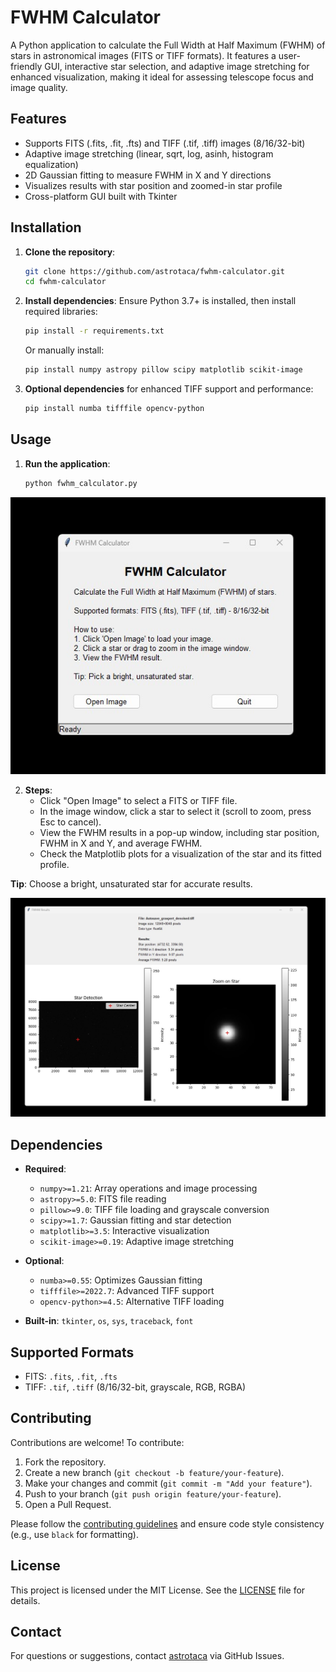 # FWHM Calculator

A Python application to calculate the Full Width at Half Maximum (FWHM) of stars in astronomical images (FITS or TIFF formats). It features a user-friendly GUI, interactive star selection, and adaptive image stretching for enhanced visualization, making it ideal for assessing telescope focus and image quality.

## Features
- Supports FITS (.fits, .fit, .fts) and TIFF (.tif, .tiff) images (8/16/32-bit)
- Adaptive image stretching (linear, sqrt, log, asinh, histogram equalization)
- 2D Gaussian fitting to measure FWHM in X and Y directions
- Visualizes results with star position and zoomed-in star profile
- Cross-platform GUI built with Tkinter

## Installation

1. **Clone the repository**:
   ```bash
   git clone https://github.com/astrotaca/fwhm-calculator.git
   cd fwhm-calculator
   ```

2. **Install dependencies**:
   Ensure Python 3.7+ is installed, then install required libraries:
   ```bash
   pip install -r requirements.txt
   ```
   Or manually install:
   ```bash
   pip install numpy astropy pillow scipy matplotlib scikit-image
   ```

3. **Optional dependencies** for enhanced TIFF support and performance:
   ```bash
   pip install numba tifffile opencv-python
   ```

## Usage

1. **Run the application**:
   ```bash
   python fwhm_calculator.py
   ```
![Initial Window for Image Selection](images/FWHM1.jpg)

2. **Steps**:
   - Click "Open Image" to select a FITS or TIFF file.
   - In the image window, click a star to select it (scroll to zoom, press Esc to cancel).
   - View the FWHM results in a pop-up window, including star position, FWHM in X and Y, and average FWHM.
   - Check the Matplotlib plots for a visualization of the star and its fitted profile.

**Tip**: Choose a bright, unsaturated star for accurate results.

![Final FWHM Calculation Result](images/FWHM2.jpg)

## Dependencies

- **Required**:
  - `numpy>=1.21`: Array operations and image processing
  - `astropy>=5.0`: FITS file reading
  - `pillow>=9.0`: TIFF file loading and grayscale conversion
  - `scipy>=1.7`: Gaussian fitting and star detection
  - `matplotlib>=3.5`: Interactive visualization
  - `scikit-image>=0.19`: Adaptive image stretching

- **Optional**:
  - `numba>=0.55`: Optimizes Gaussian fitting
  - `tifffile>=2022.7`: Advanced TIFF support
  - `opencv-python>=4.5`: Alternative TIFF loading

- **Built-in**: `tkinter`, `os`, `sys`, `traceback`, `font`

## Supported Formats
- FITS: `.fits`, `.fit`, `.fts`
- TIFF: `.tif`, `.tiff` (8/16/32-bit, grayscale, RGB, RGBA)

## Contributing

Contributions are welcome! To contribute:
1. Fork the repository.
2. Create a new branch (`git checkout -b feature/your-feature`).
3. Make your changes and commit (`git commit -m "Add your feature"`).
4. Push to your branch (`git push origin feature/your-feature`).
5. Open a Pull Request.

Please follow the [contributing guidelines](CONTRIBUTING.md) and ensure code style consistency (e.g., use `black` for formatting).

## License

This project is licensed under the MIT License. See the [LICENSE](LICENSE) file for details.

## Contact

For questions or suggestions, contact [astrotaca](https://github.com/astrotaca) via GitHub Issues.
